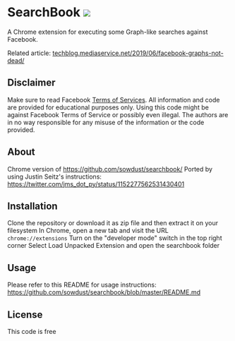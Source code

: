 # SearchBook ![](https://raw.githubusercontent.com/sowdust/searchbook/master/icon.png) 

A Chrome extension for executing some Graph-like searches against Facebook.

Related article: [techblog.mediaservice.net/2019/06/facebook-graphs-not-dead/](https://techblog.mediaservice.net/2019/06/facebook-graphs-not-dead/)

## Disclaimer

Make sure to read Facebook [Terms of Services](https://www.facebook.com/apps/site_scraping_tos_terms.php). 
All information and code are provided for educational purposes only. Using this code might be against Facebook Terms of Service or possibly even illegal. The authors are in no way responsible for any misuse of the information or the code provided.

## About

Chrome version of https://github.com/sowdust/searchbook/
Ported by using Justin Seitz's instructions: https://twitter.com/jms_dot_py/status/1152277562531430401

## Installation

Clone the repository or download it as zip file and then extract it on your filesystem
In Chrome, open a new tab and visit the URL `chrome://extensions`
Turn on the "developer mode" switch in the top right corner
Select Load Unpacked Extension and open the searchbook folder

## Usage
Please refer to this README for usage instructions: https://github.com/sowdust/searchbook/blob/master/README.md

## License

This code is free

